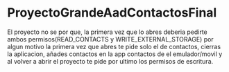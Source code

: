 # ProyectoGrandeAadContactosFinal
 
El proyecto no se por que, la primera vez que lo abres deberia pedirte ambos permisos(READ_CONTACTS y WRITE_EXTERNAL_STORAGE)
por algun motivo la primera vez que abres te pide solo el de contactos, cierras la aplicacion, añades contactos en la app contactos de
el emulador/movil y al volver a abrir el proyecto te pide por ultimo los permisos de escritura.
